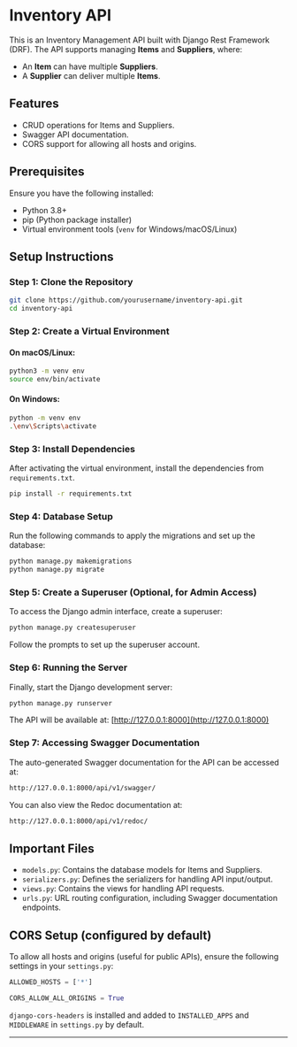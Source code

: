

# Inventory API

This is an Inventory Management API built with Django Rest Framework (DRF). The API supports managing **Items** and **Suppliers**, where:
- An **Item** can have multiple **Suppliers**.
- A **Supplier** can deliver multiple **Items**.

## Features
- CRUD operations for Items and Suppliers.
- Swagger API documentation.
- CORS support for allowing all hosts and origins.

## Prerequisites

Ensure you have the following installed:
- Python 3.8+
- pip (Python package installer)
- Virtual environment tools (`venv` for Windows/macOS/Linux)

## Setup Instructions

### Step 1: Clone the Repository

```bash
git clone https://github.com/yourusername/inventory-api.git
cd inventory-api
```

### Step 2: Create a Virtual Environment

#### On macOS/Linux:

```bash
python3 -m venv env
source env/bin/activate
```

#### On Windows:

```bash
python -m venv env
.\env\Scripts\activate
```

### Step 3: Install Dependencies

After activating the virtual environment, install the dependencies from `requirements.txt`.

```bash
pip install -r requirements.txt
```

### Step 4: Database Setup

Run the following commands to apply the migrations and set up the database:

```bash
python manage.py makemigrations
python manage.py migrate
```

### Step 5: Create a Superuser (Optional, for Admin Access)

To access the Django admin interface, create a superuser:

```bash
python manage.py createsuperuser
```

Follow the prompts to set up the superuser account.

### Step 6: Running the Server

Finally, start the Django development server:

```bash
python manage.py runserver
```

The API will be available at: [http://127.0.0.1:8000](http://127.0.0.1:8000)

### Step 7: Accessing Swagger Documentation

The auto-generated Swagger documentation for the API can be accessed at:

```bash
http://127.0.0.1:8000/api/v1/swagger/
```

You can also view the Redoc documentation at:

```bash
http://127.0.0.1:8000/api/v1/redoc/
```

## Important Files

- `models.py`: Contains the database models for Items and Suppliers.
- `serializers.py`: Defines the serializers for handling API input/output.
- `views.py`: Contains the views for handling API requests.
- `urls.py`: URL routing configuration, including Swagger documentation endpoints.

## CORS Setup (configured by default)

To allow all hosts and origins (useful for public APIs), ensure the following settings in your `settings.py`:

```python
ALLOWED_HOSTS = ['*']

CORS_ALLOW_ALL_ORIGINS = True
```

 `django-cors-headers` is installed and added to `INSTALLED_APPS` and `MIDDLEWARE` in `settings.py` by default.

---